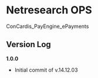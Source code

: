 Netresearch OPS
======================================
ConCardis_PayEngine_ePayments

Version Log
-----------
**1.0.0**
- Initial commit of v.14.12.03


